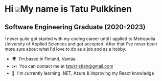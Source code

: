 Hi ![](https://user-images.githubusercontent.com/18350557/176309783-0785949b-9127-417c-8b55-ab5a4333674e.gif)My name is Tatu Pulkkinen
======================================================================================================================================

Software Engineering Graduate (2020-2023)
-----------------------------------------

I never quite got started with my coding career until I applied to Metropolia University of Applied Sciences and got accepted. After that I've never been more sure about what I'd love to do as a job and as a hobby.

*   🌍  I'm based in Finland, Vantaa
*   ✉️  You can contact me at [tatukristian@gmail.com](mailto:tatukristian@gmail.com)
*   🧠  I'm currently learning .NET, Azure & improving my React knowledge
